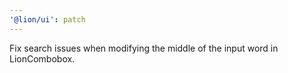 ```yaml
---
'@lion/ui': patch
---
```


Fix search issues when modifying the middle of the input word in LionCombobox.
